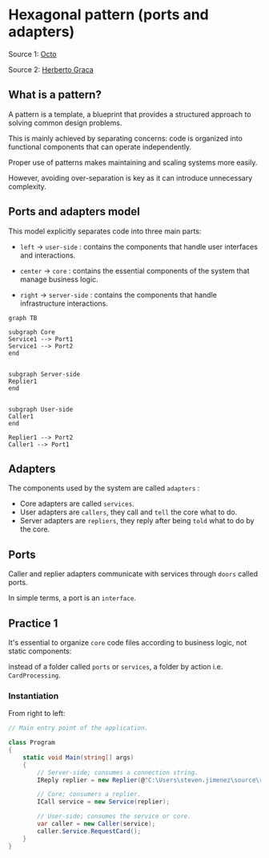 ﻿# Hexagonal pattern (ports and adapters)

Source 1: [Octo](https://blog.octo.com/architecture-hexagonale-trois-principes-et-un-exemple-dimplementation)

Source 2: [Herberto Graca](https://herbertograca.com/2017/11/16/explicit-architecture-01-ddd-hexagonal-onion-clean-cqrs-how-i-put-it-all-together/)

## What is a pattern?

A pattern is a template, a blueprint that provides a structured approach to solving common design problems.

This is mainly achieved by separating concerns: code is organized into functional components that can operate independently.

Proper use of patterns makes maintaining and scaling systems more easily.

However, avoiding over-separation is key as it can introduce unnecessary complexity.

## Ports and adapters model

This model explicitly separates code into three main parts:

- `left` → `user-side` : contains the components that handle user interfaces and interactions.

- `center` → `core` : contains the essential components of the system that manage business logic.

- `right` → `server-side` : contains the components that handle infrastructure interactions.

```mermaid
graph TB

subgraph Core
Service1 --> Port1
Service1 --> Port2
end


subgraph Server-side
Replier1
end


subgraph User-side
Caller1
end

Replier1 --> Port2 
Caller1 --> Port1
```

## Adapters

The components used by the system are called `adapters` :

- Core adapters are called `services`.
- User adapters are `callers`, they call and `tell` the core what to do.
- Server adapters are `repliers`, they reply after being `told` what to do by the core.

## Ports

Caller and replier adapters communicate with services through `doors` called ports.

In simple terms, a port is an `interface`.

## Practice 1

It's essential to organize `core` code files according to business logic, not static components:

instead of a folder called `ports` or `services`, a folder by action i.e. `CardProcessing`.

### Instantiation

From right to left:

```csharp
// Main entry point of the application.

class Program
{
    static void Main(string[] args)
    {
        // Server-side; consumes a connection string.
        IReply replier = new Replier(@"C:\Users\steven.jimenez\source\repos\2024-10-oct-hexagonal-pattern\ConsoleApp\CServer\pokemon-50-card-library.csv");

        // Core; consumers a replier.
        ICall service = new Service(replier);

        // User-side; consumes the service or core.
        var caller = new Caller(service);
        caller.Service.RequestCard();
    }
}
```